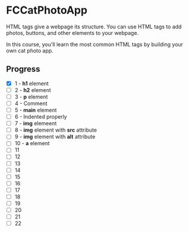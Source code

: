 # FCCatPhotoApp

HTML tags give a webpage its structure. You can use HTML tags to add photos, buttons, and other elements to your webpage.

In this course, you'll learn the most common HTML tags by building your own cat photo app.

## Progress

- [x] 1 - **h1** element
- [ ] 2 - **h2** element
- [ ] 3 - **p** element
- [ ] 4 - Comment
- [ ] 5 - **main** element
- [ ] 6 - Indented properly
- [ ] 7 - **img** elemeent
- [ ] 8 - **img** element with **src** attribute
- [ ] 9 - **img** element with **alt** attribute
- [ ] 10 - **a** element
- [ ] 11
- [ ] 12
- [ ] 13
- [ ] 14
- [ ] 15
- [ ] 16
- [ ] 17
- [ ] 18
- [ ] 19
- [ ] 20
- [ ] 21
- [ ] 22
